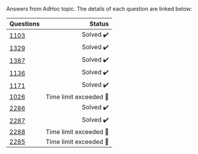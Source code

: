 Answers from AdHoc topic. The details of each question are linked below:

| Questions | Status                              |
|-----------|-----------------------------------------------------------------------------------------------:| 
| [1103](https://www.beecrowd.com.br/judge/en/problems/view/1103)      | Solved :heavy_check_mark:           |
| [1329](https://www.beecrowd.com.br/judge/en/problems/view/1329)      | Solved :heavy_check_mark:           |
| [1387](https://www.beecrowd.com.br/judge/en/problems/view/1387)      | Solved :heavy_check_mark:           |
| [1136](https://www.beecrowd.com.br/judge/en/problems/view/1136)      | Solved :heavy_check_mark:           |
| [1171](https://www.beecrowd.com.br/judge/en/problems/view/1171)      | Solved :heavy_check_mark:           |
| [1026](https://www.beecrowd.com.br/judge/en/problems/view/1026)      | Time limit exceeded :radio_button:        |
| [2286](https://www.beecrowd.com.br/judge/en/problems/view/2286)      | Solved :heavy_check_mark:       |
| [2287](https://www.beecrowd.com.br/judge/en/problems/view/2287)      | Solved :heavy_check_mark:       |
| [2288](https://www.beecrowd.com.br/judge/en/problems/view/2288)      | Time limit exceeded   :radio_button:   |
| [2285](https://www.beecrowd.com.br/judge/en/problems/view/2285)      | Time limit exceeded   :radio_button:   |

